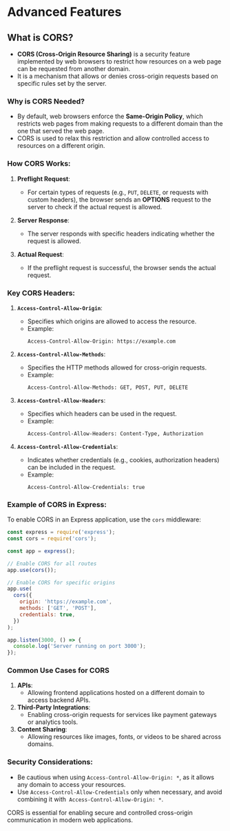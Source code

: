 # Advanced Features

## What is CORS?
- **CORS (Cross-Origin Resource Sharing)** is a security feature implemented by web browsers to restrict how resources on a web page can be requested from another domain. 
- It is a mechanism that allows or denies cross-origin requests based on specific rules set by the server.

### Why is CORS Needed?
- By default, web browsers enforce the **Same-Origin Policy**, which restricts web pages from making requests to a different domain than the one that served the web page. 
- CORS is used to relax this restriction and allow controlled access to resources on a different origin.

### How CORS Works:

1. **Preflight Request**:
    - For certain types of requests (e.g., `PUT`, `DELETE`, or requests with custom headers), the browser sends an **OPTIONS** request to the server to check if the actual request is allowed.

2. **Server Response**:
    - The server responds with specific headers indicating whether the request is allowed.

3. **Actual Request**:
    - If the preflight request is successful, the browser sends the actual request.

### Key CORS Headers:

1. **`Access-Control-Allow-Origin`**:
    - Specifies which origins are allowed to access the resource.
    - Example:
      ```http
      Access-Control-Allow-Origin: https://example.com
      ```

2. **`Access-Control-Allow-Methods`**:
    - Specifies the HTTP methods allowed for cross-origin requests.
    - Example:
      ```http
      Access-Control-Allow-Methods: GET, POST, PUT, DELETE
      ```

3. **`Access-Control-Allow-Headers`**:
    - Specifies which headers can be used in the request.
    - Example:
      ```http
      Access-Control-Allow-Headers: Content-Type, Authorization
      ```

4. **`Access-Control-Allow-Credentials`**:
    - Indicates whether credentials (e.g., cookies, authorization headers) can be included in the request.
    - Example:
      ```http
      Access-Control-Allow-Credentials: true
      ```

### Example of CORS in Express:

To enable CORS in an Express application, use the `cors` middleware:
```javascript
const express = require('express');
const cors = require('cors');

const app = express();

// Enable CORS for all routes
app.use(cors());

// Enable CORS for specific origins
app.use(
  cors({
    origin: 'https://example.com',
    methods: ['GET', 'POST'],
    credentials: true,
  })
);

app.listen(3000, () => {
  console.log('Server running on port 3000');
});
```

### Common Use Cases for CORS
1. **APIs**:
    - Allowing frontend applications hosted on a different domain to access backend APIs.
2. **Third-Party Integrations**:
    - Enabling cross-origin requests for services like payment gateways or analytics tools.
3. **Content Sharing**:
    - Allowing resources like images, fonts, or videos to be shared across domains.

### Security Considerations:
- Be cautious when using `Access-Control-Allow-Origin: *`, as it allows any domain to access your resources.
- Use `Access-Control-Allow-Credentials` only when necessary, and avoid combining it with` Access-Control-Allow-Origin: *`.

CORS is essential for enabling secure and controlled cross-origin communication in modern web applications.
